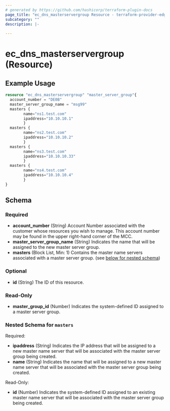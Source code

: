 ```yaml
---
# generated by https://github.com/hashicorp/terraform-plugin-docs
page_title: "ec_dns_masterservergroup Resource - terraform-provider-edgecast"
subcategory: ""
description: |-
  
---
```


# ec_dns_masterservergroup (Resource)



## Example Usage

```terraform
resource "ec_dns_masterservergroup" "master_server_group"{
  account_number = "DE0B"
  master_server_group_name = "msg99"
  masters {
        name="ns1.test.com"
        ipaddress="10.10.10.1"
        }
  masters {
        name="ns2.test.com"
        ipaddress="10.10.10.2"
        }
  masters {
        name="ns3.test.com"
        ipaddress="10.10.10.33"
        }
  masters {
        name="ns4.test.com"
        ipaddress="10.10.10.4"
        } 
}
```

<!-- schema generated by tfplugindocs -->
## Schema

### Required

- **account_number** (String) Account Number associated with the customer whose 
				resources you wish to manage. This account number may be found 
				in the upper right-hand corner of the MCC.
- **master_server_group_name** (String) Indicates the name that will be assigned to the 
				new master server group.
- **masters** (Block List, Min: 1) Contains the master name servers associated with 
				a master server group. (see [below for nested schema](#nestedblock--masters))

### Optional

- **id** (String) The ID of this resource.

### Read-Only

- **master_group_id** (Number) Indicates the system-defined ID assigned to a 
				master server group.

<a id="nestedblock--masters"></a>
### Nested Schema for `masters`

Required:

- **ipaddress** (String) Indicates the IP address that will be 
							assigned to a new master name server that will be 
							associated with the master server group being 
							created.
- **name** (String) Indicates the name that will be 
							assigned to a new master name server that will be 
							associated with the master server group being 
							created.

Read-Only:

- **id** (Number) Indicates the system-defined ID 
							assigned to an existing master name server that will 
							be associated with the master server group being 
							created.


